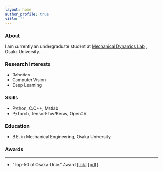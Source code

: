 ```yaml
---
layout: home
author_profile: true
title: ""
---
```

### About
  I am currently an undergraduate student at [Mechanical Dynamics Lab](https://ishikawa-lab.sakura.ne.jp/) , Osaka University.

### Research Interests
  - Robotics
  - Computer Vision
  - Deep Learning

### Skills
  - Python, C/C++, Matlab
  - PyTorch, TensorFlow/Keras, OpenCV

### Education
  - B.E. in Mechanical Engineering, Osaka University

### Awards
***
  - "Top-50 of Osaka-Univ." Award [[link]](https://www.celas.osaka-u.ac.jp/top-50-of-osaka-univ/) [[pdf]](https://www.celas.osaka-u.ac.jp/wp-content/uploads/2019/01/h30_prize_recipients.pdf)
